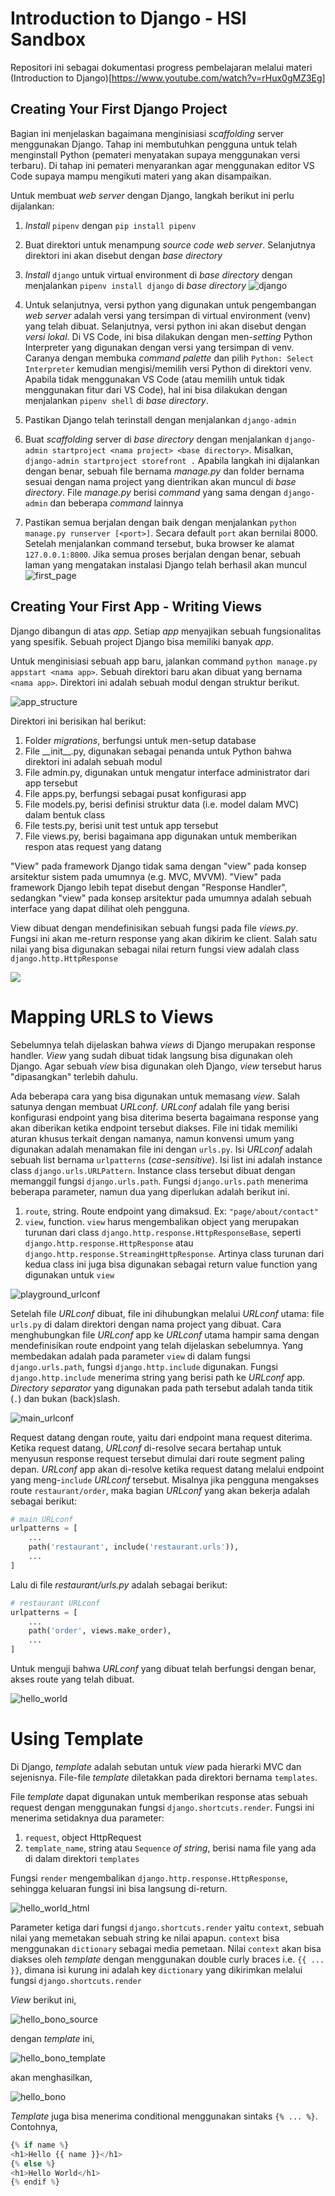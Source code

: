 # Introduction to Django - HSI Sandbox

Repositori ini sebagai dokumentasi progress pembelajaran melalui materi (Introduction to Django)[https://www.youtube.com/watch?v=rHux0gMZ3Eg]

## Creating Your First Django Project

Bagian ini menjelaskan bagaimana menginisiasi _scaffolding_ server menggunakan Django. Tahap ini membutuhkan pengguna untuk telah menginstall Python (pemateri menyatakan supaya menggunakan versi terbaru). Di tahap ini pemateri menyarankan agar menggunakan editor VS Code supaya mampu mengikuti materi yang akan disampaikan.

Untuk membuat _web server_ dengan Django, langkah berikut ini perlu dijalankan:
1. _Install_ `pipenv` dengan `pip install pipenv`
2. Buat direktori untuk menampung _source code web server_. Selanjutnya direktori ini akan disebut dengan _base directory_
3. _Install_ `django` untuk virtual environment di _base directory_ dengan menjalankan `pipenv install django` di _base directory_
    ![django](writeup/image/django_installation.png)

4. Untuk selanjutnya, versi python yang digunakan untuk pengembangan _web server_ adalah versi yang tersimpan di virtual environment (venv) yang telah dibuat. Selanjutnya, versi python ini akan disebut dengan _versi lokal_. Di VS Code, ini bisa dilakukan dengan men-_setting_ Python Interpreter yang digunakan dengan versi yang tersimpan di venv. Caranya dengan membuka _command palette_ dan pilih `Python: Select Interpreter` kemudian mengisi/memilih versi Python di direktori venv. Apabila tidak menggunakan VS Code (atau memilih untuk tidak menggunakan fitur dari VS Code), hal ini bisa dilakukan dengan menjalankan `pipenv shell` di _base directory_.
5. Pastikan Django telah terinstall dengan menjalankan `django-admin`
6. Buat _scaffolding_ server di _base directory_ dengan menjalankan `django-admin startproject <nama project> <base directory>`. Misalkan, `django-admin startproject storefront .` Apabila langkah ini dijalankan dengan benar, sebuah file bernama _manage.py_ dan folder bernama sesuai dengan nama project yang dientrikan akan muncul di _base directory_. File _manage.py_ berisi _command_ yang sama dengan `django-admin` dan beberapa _command_ lainnya
7. Pastikan semua berjalan dengan baik dengan menjalankan `python manage.py runserver [<port>]`. Secara default `port` akan bernilai 8000. Setelah menjalankan command tersebut, buka browser ke alamat `127.0.0.1:8000`. Jika semua proses berjalan dengan benar, sebuah laman yang mengatakan instalasi Django telah berhasil akan muncul
![first_page](writeup/image/run_development_server.PNG)

## Creating Your First App - Writing Views

Django dibangun di atas _app_. Setiap _app_ menyajikan sebuah fungsionalitas yang spesifik. Sebuah project Django bisa memiliki banyak _app_.

Untuk menginisiasi sebuah app baru, jalankan command `python manage.py appstart <nama app>`. Sebuah direktori baru akan dibuat yang bernama `<nama app>`. Direktori ini adalah sebuah modul dengan struktur berikut.

![app_structure](writeup/image/app_structure.PNG)

Direktori ini berisikan hal berikut:
1. Folder _migrations_, berfungsi untuk men-setup database
2. File \_\_init\_\_.py, digunakan sebagai penanda untuk Python bahwa direktori ini adalah sebuah modul
3. File admin.py, digunakan untuk mengatur interface administrator dari app tersebut
4. File apps.py, berfungsi sebagai pusat konfigurasi app
5. File models.py, berisi definisi struktur data (i.e. model dalam MVC) dalam bentuk class
6. File tests.py, berisi unit test untuk app tersebut
7. File views.py, berisi bagaimana app digunakan untuk memberikan respon atas request yang datang

"View" pada framework Django tidak sama dengan "view" pada konsep arsitektur sistem pada umumnya (e.g. MVC, MVVM). "View" pada framework Django lebih tepat disebut dengan "Response Handler", sedangkan "view" pada konsep arsitektur pada umumnya adalah sebuah interface yang dapat dilihat oleh pengguna.

View dibuat dengan mendefinisikan sebuah fungsi pada file _views.py_. Fungsi ini akan me-return response yang akan dikirim ke client. Salah satu nilai yang bisa digunakan sebagai nilai return fungsi view adalah class `django.http.HttpResponse`

![](writeup/image/playground_views.PNG)

# Mapping URLS to Views

Sebelumnya telah dijelaskan bahwa _views_ di Django merupakan response handler. _View_ yang sudah dibuat tidak langsung bisa digunakan oleh Django. Agar sebuah _view_ bisa digunakan oleh Django, _view_ tersebut harus "dipasangkan" terlebih dahulu.

Ada beberapa cara yang bisa digunakan untuk memasang _view_. Salah satunya dengan membuat _URLconf_. _URLconf_ adalah file yang berisi konfigurasi endpoint yang bisa diterima beserta bagaimana response yang akan diberikan ketika endpoint tersebut diakses. File ini tidak memiliki aturan khusus terkait dengan namanya, namun konvensi umum yang digunakan adalah menamakan file ini dengan `urls.py`. Isi _URLconf_ adalah sebuah list bernama `urlpatterns` (_case-sensitive_). Isi list ini adalah instance class `django.urls.URLPattern`. Instance class tersebut dibuat dengan memanggil fungsi `django.urls.path`. Fungsi `django.urls.path` menerima beberapa parameter, namun dua yang diperlukan adalah berikut ini.

1. `route`, string. Route endpoint yang dimaksud. Ex: `"page/about/contact"`
2. `view`, function. `view` harus mengembalikan object yang merupakan turunan dari class `django.http.response.HttpResponseBase`, seperti `django.http.response.HttpResponse` atau `django.http.response.StreamingHttpResponse`. Artinya class turunan dari kedua class ini juga bisa digunakan sebagai return value function yang digunakan untuk `view`

![playground_urlconf](writeup/image/playground_urlconf.PNG)

Setelah file _URLconf_ dibuat, file ini dihubungkan melalui _URLconf_ utama: file `urls.py` di dalam direktori dengan nama project yang dibuat. Cara menghubungkan file _URLconf_ app ke _URLconf_ utama hampir sama dengan mendefinisikan route endpoint yang telah dijelaskan sebelumnya. Yang membedakan adalah pada parameter `view` di dalam fungsi `django.urls.path`, fungsi `django.http.include` digunakan. Fungsi `django.http.include` menerima string yang berisi path ke _URLconf_ app. _Directory separator_ yang digunakan pada path tersebut adalah tanda titik (`.`) dan bukan (back)slash.

![main_urlconf](writeup/image/main_urlconf.PNG)

Request datang dengan route, yaitu dari endpoint mana request diterima. Ketika request datang, _URLconf_ di-resolve secara bertahap untuk menyusun response request tersebut dimulai dari route segment paling depan. _URLconf_ app akan di-resolve ketika request datang melalui endpoint yang meng-`include` _URLconf_ tersebut. Misalnya jika pengguna mengakses route `restaurant/order`, maka bagian _URLconf_ yang akan bekerja adalah sebagai berikut:
```python
# main URLconf
urlpatterns = [
    ...
    path('restaurant', include('restaurant.urls')),
    ...
]
```
Lalu di file _restaurant/urls.py_ adalah sebagai berikut:
```python
# restaurant URLconf
urlpatterns = [
    ...
    path('order', views.make_order),
    ...
]
```

Untuk menguji bahwa _URLconf_ yang dibuat telah berfungsi dengan benar, akses route yang telah dibuat.

![hello_world](writeup/image/hello_world.PNG)

# Using Template

Di Django, _template_ adalah sebutan untuk _view_ pada hierarki MVC dan sejenisnya. File-file _template_ diletakkan pada direktori bernama `templates`.

File _template_ dapat digunakan untuk memberikan response atas sebuah request dengan menggunakan fungsi `django.shortcuts.render`. Fungsi ini menerima setidaknya dua parameter:
1. `request`, object HttpRequest
2. `template_name`, string atau `Sequence` _of string_, berisi nama file yang ada di dalam direktori `templates`

Fungsi `render` mengembalikan `django.http.response.HttpResponse`, sehingga keluaran fungsi ini bisa langsung di-return.

![hello_world_html](writeup/image/hello_world_html.PNG)

Parameter ketiga dari fungsi `django.shortcuts.render` yaitu `context`, sebuah nilai yang memetakan sebuah string ke nilai apapun. `context` bisa menggunakan `dictionary` sebagai media pemetaan. Nilai `context` akan bisa diakses oleh _template_ dengan menggunakan double curly braces i.e. `{{ ... }}`, dimana isi kurung ini adalah key `dictionary` yang dikirimkan melalui fungsi `django.shortcuts.render`

_View_ berikut ini,

![hello_bono_source](writeup/image/hello_bono_source.PNG)

dengan _template_ ini,

![hello_bono_template](writeup/image/hello_bono_template.PNG)

akan menghasilkan,

![hello_bono](writeup/image/hello_bono.PNG)

_Template_ juga bisa menerima conditional menggunakan sintaks `{% ... %}`. Contohnya,

```python
{% if name %}
<h1>Hello {{ name }}</h1>
{% else %}
<h1>Hello World</h1>
{% endif %}
```